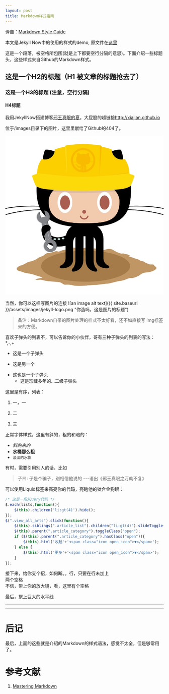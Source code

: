 ```yaml
---
layout: post
title: Markdown样式指南
---
```

译自：[Markdown Style Guide](http://www.jekyllnow.com/Markdown-Style-Guide/)

本文是Jekyll Now中的使用的样式的demo, 原文件在[这里](https://raw.githubusercontent.com/barryclark/www.jekyllnow.com/gh-pages/_posts/2014-6-19-Markdown-Style-Guide.md)

这是一个段落，被空格所包围(就是上下都要空行分隔的意思)。下面介绍一些标题头，这些样式来自Github的Markdown样式。

## 这是一个H2的标题（H1 被文章的标题抢去了）

### 这是一个H3的标题 (注意，空行分隔)

#### H4标题

我用JekyllNow搭建博客[邪王真眼的夏](http://xiajian.github.io)。大屁股的超链接<http://xiajian.github.io>

位于/images目录下的图片，这里里献给了Github的404了。

<div class="site-avatar">
  <img src="/assets/images/404.jpg" />
</div>

当然，你可以这样写图片的连接
![an image alt text]({{ site.baseurl }}/assets/images/jekyll-logo.png "你造吗，这是图片的标题")

> 备注：Markdown自带的图片处理的样式不太好看，还不如直接写 img标签来的方便。

喜欢子弹头的列表不，可以告诉你的小伙伴，哥有三种子弹头的列表的写法：*,-,+

* 这是一个子弹头

- 这是另一个

+ 这也是一个子弹头
  - 这是珍藏多年的...二级子弹头

这里是有序，列表：

1. 一，一

2. 二

3. 三

正常字体样式，这里有斜的，粗的和暗的：  
- _斜的来的_  
- **水桶那么粗**  
- `淡淡的水影`   

有时，需要引用别人的话，比如

> 子曰:  子是个骗子，别相信他说的
>  ---语出《邪王真眼之万劫不复》

可以使用Liquid标签来高亮你的代码，亮瞎他的钛合金狗眼：
```javascript
/* 这是一段JQuery代码 */
$.each(lists,function(){
	$(this).children('li:gt(4)').hide();
});
$(".view_all_arts").click(function(){
	$(this).siblings(".article_list").children("li:gt(4)").slideToggle("fast");
	$(this).parent(".article_category").toggleClass("open");
	if ($(this).parent(".article_category").hasClass("open")){
		$(this).html('收起'+'<span class="icon open_icon">▼</span>');
	} else {
		$(this).html('更多'+'<span class="icon open_icon">▼</span>');
	}
});
```

接下来，给你支个招，如何断。。行，只要在行未加上  
两个空格  
不信，带上你的放大镜，看，这里有个空格  

最后，祭上巨大的水平线

----
****

# 后记 

最后，上面的这些就是介绍的Markdown的样式语法，感觉不太全，但是够常用了。

# 参考文献
1. [Mastering Markdown](https://guides.github.com/features/mastering-markdown/)
